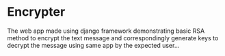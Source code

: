 # Encrypter

The web app made using django framework demonstrating basic RSA method to encrypt the text message and correspondingly generate keys to decrypt the message using same app by the expected user...
